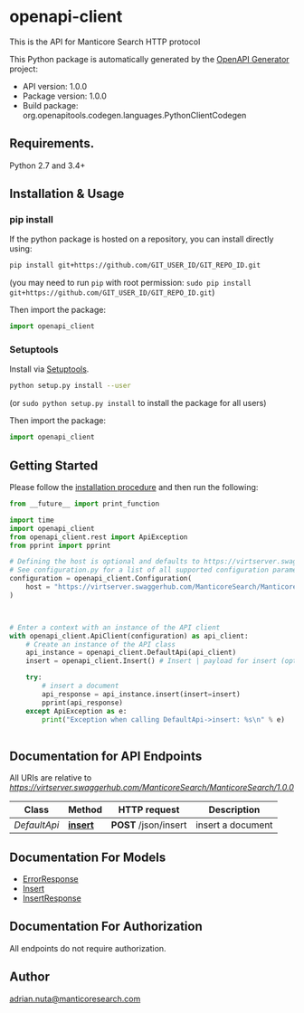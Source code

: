 # openapi-client
This is the API for Manticore Search HTTP protocol

This Python package is automatically generated by the [OpenAPI Generator](https://openapi-generator.tech) project:

- API version: 1.0.0
- Package version: 1.0.0
- Build package: org.openapitools.codegen.languages.PythonClientCodegen

## Requirements.

Python 2.7 and 3.4+

## Installation & Usage
### pip install

If the python package is hosted on a repository, you can install directly using:

```sh
pip install git+https://github.com/GIT_USER_ID/GIT_REPO_ID.git
```
(you may need to run `pip` with root permission: `sudo pip install git+https://github.com/GIT_USER_ID/GIT_REPO_ID.git`)

Then import the package:
```python
import openapi_client
```

### Setuptools

Install via [Setuptools](http://pypi.python.org/pypi/setuptools).

```sh
python setup.py install --user
```
(or `sudo python setup.py install` to install the package for all users)

Then import the package:
```python
import openapi_client
```

## Getting Started

Please follow the [installation procedure](#installation--usage) and then run the following:

```python
from __future__ import print_function

import time
import openapi_client
from openapi_client.rest import ApiException
from pprint import pprint

# Defining the host is optional and defaults to https://virtserver.swaggerhub.com/ManticoreSearch/ManticoreSearch/1.0.0
# See configuration.py for a list of all supported configuration parameters.
configuration = openapi_client.Configuration(
    host = "https://virtserver.swaggerhub.com/ManticoreSearch/ManticoreSearch/1.0.0"
)



# Enter a context with an instance of the API client
with openapi_client.ApiClient(configuration) as api_client:
    # Create an instance of the API class
    api_instance = openapi_client.DefaultApi(api_client)
    insert = openapi_client.Insert() # Insert | payload for insert (optional)

    try:
        # insert a document
        api_response = api_instance.insert(insert=insert)
        pprint(api_response)
    except ApiException as e:
        print("Exception when calling DefaultApi->insert: %s\n" % e)
    
```

## Documentation for API Endpoints

All URIs are relative to *https://virtserver.swaggerhub.com/ManticoreSearch/ManticoreSearch/1.0.0*

Class | Method | HTTP request | Description
------------ | ------------- | ------------- | -------------
*DefaultApi* | [**insert**](docs/DefaultApi.md#insert) | **POST** /json/insert | insert a document


## Documentation For Models

 - [ErrorResponse](docs/ErrorResponse.md)
 - [Insert](docs/Insert.md)
 - [InsertResponse](docs/InsertResponse.md)


## Documentation For Authorization

 All endpoints do not require authorization.

## Author

adrian.nuta@manticoresearch.com


